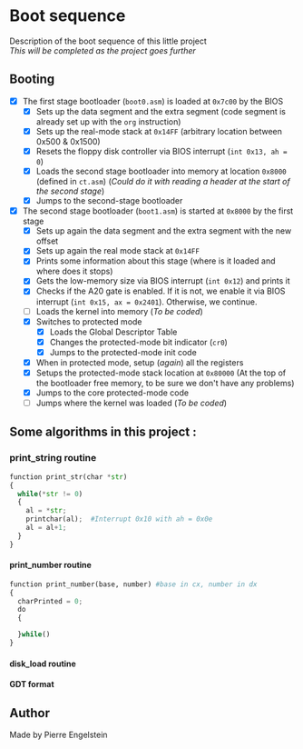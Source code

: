 # Boot sequence #
Description of the boot sequence of this little project
<br>
*This will be completed as the project goes further*
<br>

## Booting
- [x] The first stage bootloader (`boot0.asm`) is loaded at `0x7c00` by the BIOS
  - [x] Sets up the data segment and the extra segment (code segment is already set up with the `org` instruction)
  - [x] Sets up the real-mode stack at `0x14FF` (arbitrary location between 0x500 & 0x1500)
  - [x] Resets the floppy disk controller via BIOS interrupt (`int 0x13, ah = 0`)
  - [x] Loads the second stage bootloader into memory at location `0x8000` (defined in `ct.asm`)  (*Could do it with reading a header at the start of the second stage*)
  - [x] Jumps to the second-stage bootloader

- [x] The second stage bootloader (`boot1.asm`) is started at `0x8000` by the first stage
  - [x] Sets up again the data segment and the extra segment with the new offset
  - [x] Sets up again the real mode stack at `0x14FF`
  - [x] Prints some information about this stage (where is it loaded and where does it stops)
  - [x] Gets the low-memory size via BIOS interrupt (`int 0x12`) and prints it
  - [x] Checks if the A20 gate is enabled. If it is not, we enable it via BIOS interrupt (`int 0x15, ax = 0x2401`). Otherwise, we continue.
  - [ ] Loads the kernel into memory (*To be coded*)
  - [x] Switches to protected mode
    - [x] Loads the Global Descriptor Table
    - [x] Changes the protected-mode bit indicator (`cr0`)
    - [x] Jumps to the protected-mode init code
  - [x] When in protected mode, setup (*again*) all the registers
  - [x] Setups the protected-mode stack location at `0x80000` (At the top of the bootloader free memory, to be sure we don't have any problems)
  - [x] Jumps to the core protected-mode code
  - [ ] Jumps where the kernel was loaded (*To be coded*)

## Some algorithms in this project :
### print_string routine
```python
function print_str(char *str)
{
  while(*str != 0)
  {
    al = *str;
    printchar(al);  #Interrupt 0x10 with ah = 0x0e
    al = al+1;
  }
}
```
#### print_number routine
```python
function print_number(base, number) #base in cx, number in dx
{
  charPrinted = 0;
  do
  {

  }while()
}
```
#### disk_load routine
#### GDT format
## Author
Made by Pierre Engelstein

